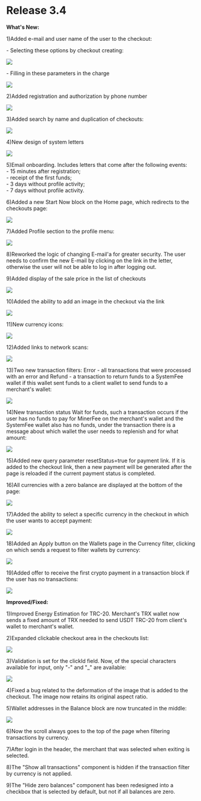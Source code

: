 # Release 3.4

**What's New:**

1\)Added e-mail and user name of the user to the checkout:

&#x20;\- Selecting these options by checkout creating:

![](../../.gitbook/assets/screenshot-nimbusweb.me-2022.03.07-12\_39\_36.png)

&#x20;\- Filling in these parameters in the charge

![](../../.gitbook/assets/screenshot-nimbusweb.me-2022.03.07-12\_49\_50.png)

2\)Added registration and authorization by phone number

![](../../.gitbook/assets/screenshot-nimbusweb.me-2022.03.07-13\_25\_32.png)

3\)Added search by name and duplication of checkouts:

![](../../.gitbook/assets/screenshot-nimbusweb.me-2022.03.07-13\_31\_10.png)

4\)New design of system letters

![](../../.gitbook/assets/screenshot-nimbusweb.me-2022.03.07-13\_33\_14.png)

5\)Email onboarding. Includes letters that come after the following events: \
\- 15 minutes after registration; \
\- receipt of the first funds; \
\- 3 days without profile activity; \
\- 7 days without profile activity.

6\)Added a new Start Now block on the Home page, which redirects to the checkouts page:

![](../../.gitbook/assets/screenshot-nimbusweb.me-2022.03.07-13\_53\_05.png)

7\)Added Profile section to the profile menu:

![](../../.gitbook/assets/screenshot-nimbusweb.me-2022.03.07-13\_58\_05.png)

8\)Reworked the logic of changing E-mail'a for greater security. The user needs to confirm the new E-mail by clicking on the link in the letter, otherwise the user will not be able to log in after logging out.

9\)Added display of the sale price in the list of checkouts

![](../../.gitbook/assets/screenshot-nimbusweb.me-2022.03.07-14\_14\_09.png)

10\)Added the ability to add an image in the checkout via the link

![](../../.gitbook/assets/screenshot-nimbusweb.me-2022.03.07-14\_18\_09.png)

11\)New currency icons:

![](../../.gitbook/assets/screenshot-nimbusweb.me-2022.03.07-14\_29\_15.png)

12\)Added links to network scans:

![](../../.gitbook/assets/screenshot-nimbusweb.me-2022.03.07-14\_40\_25.png)

13\)Two new transaction filters: Error - all transactions that were processed with an error and Refund - a transaction to return funds to a SystemFee wallet if this wallet sent funds to a client wallet to send funds to a merchant's wallet:

![](../../.gitbook/assets/screenshot-nimbusweb.me-2022.03.07-14\_44\_55.png)

14\)New transaction status Wait for funds, such a transaction occurs if the user has no funds to pay for MinerFee on the merchant's wallet and the SystemFee wallet also has no funds, under the transaction there is a message about which wallet the user needs to replenish and for what amount:

![](../../.gitbook/assets/screenshot-nimbusweb.me-2022.03.07-15\_01\_45.png)

15\)Added new query parameter resetStatus=true for payment link. If it is added to the checkout link, then a new payment will be generated after the page is reloaded if the current payment status is completed.

16\)All currencies with a zero balance are displayed at the bottom of the page:

![](../../.gitbook/assets/screenshot-nimbusweb.me-2022.03.07-19\_39\_39.png)

17\)Added the ability to select a specific currency in the checkout in which the user wants to accept payment:

![](../../.gitbook/assets/screenshot-nimbusweb.me-2022.03.07-19\_41\_52.png)

18\)Added an Apply button on the Wallets page in the Currency filter, clicking on which sends a request to filter wallets by currency:

![](../../.gitbook/assets/screenshot-nimbusweb.me-2022.03.07-19\_46\_02.png)

19\)Added offer to receive the first crypto payment in a transaction block if the user has no transactions:

![](../../.gitbook/assets/screenshot-nimbusweb.me-2022.03.07-20\_45\_36.png)

**Improved/Fixed:**

1\)Improved Energy Estimation for TRC-20. Merchant's TRX wallet now sends a fixed amount of TRX needed to send USDT TRC-20 from client's wallet to merchant's wallet.

2\)Expanded clickable checkout area in the checkouts list:

![](../../.gitbook/assets/screenshot-nimbusweb.me-2022.03.07-20\_21\_37.png)

3\)Validation is set for the clickId field. Now, of the special characters available for input, only "-" and "\_" are available:

![](../../.gitbook/assets/screenshot-nimbusweb.me-2022.03.07-20\_25\_27.png)

4\)Fixed a bug related to the deformation of the image that is added to the checkout. The image now retains its original aspect ratio.

5\)Wallet addresses in the Balance block are now truncated in the middle:

![](../../.gitbook/assets/screenshot-nimbusweb.me-2022.03.07-20\_31\_16.png)

6\)Now the scroll always goes to the top of the page when filtering transactions by currency.

7\)After login in the header, the merchant that was selected when exiting is selected.

8\)The "Show all transactions" component is hidden if the transaction filter by currency is not applied.

9\)The "Hide zero balances" component has been redesigned into a checkbox that is selected by default, but not if all balances are zero.
